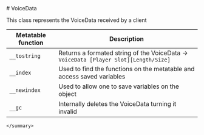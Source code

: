 <type name="VoiceData" category="classfunc" is="class">
	<summary>
# VoiceData

This class represents the VoiceData received by a client<br>

| Metatable function | Description |
|-------|------|
| `__tostring` | Returns a formated string of the VoiceData -> `VoiceData [Player Slot][Length/Size]` |
| `__index` | Used to find the functions on the metatable and access saved variables |
| `__newindex` | Used to allow one to save variables on the object |
| `__gc` | Internally deletes the VoiceData turning it invalid |
	</summary>
</type>